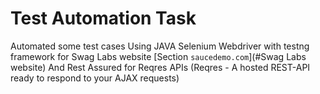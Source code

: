 # Test Automation Task 
Automated some test cases Using JAVA Selenium Webdriver with testng framework for Swag Labs website  [Section `saucedemo.com`](#Swag Labs website)
And Rest Assured for Reqres APIs (Reqres - A hosted REST-API ready to respond to your AJAX requests)


